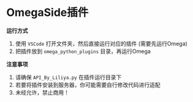 # OmegaSide插件
**运行方式**
1. 使用 `VSCode` 打开文件夹，然后直接运行对应的插件 (需要先运行Omega)
2. 把插件放到 `omega_python_plugins` 目录，再运行Omega

**注意事项**
1. 请确保 `API_By_Liliya.py` 在插件运行目录下
2. 若要将插件安装到服务器，你可能需要自行修改代码进行适配
3. 未经允许，禁止商用！